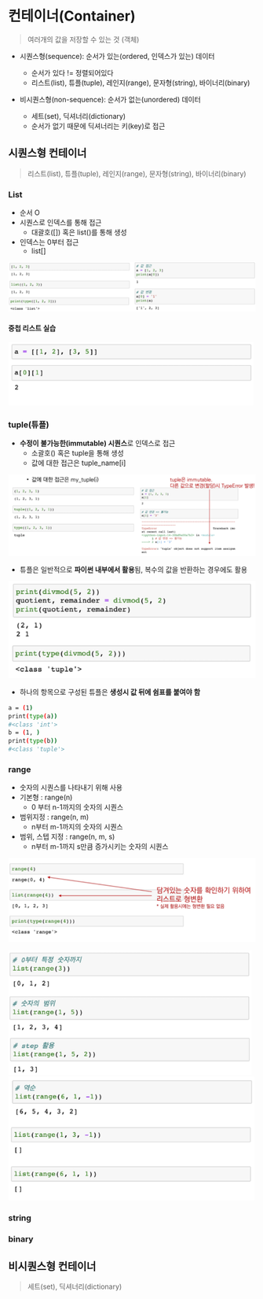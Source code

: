 # 컨테이너(Container)

> 여러개의 값을 저장할 수 있는 것 (객체)

- 시퀀스형(sequence): 순서가 있는(ordered, 인덱스가 있는) 데이터
  - 순서가 있다 != 정렬되어있다
  - 리스트(list), 튜플(tuple), 레인지(range), 문자형(string), 바이너리(binary)

- 비시퀀스형(non-sequence): 순서가 없는(unordered) 데이터
  - 세트(set), 딕셔너리(dictionary)
  - 순서가 없기 때문에 딕셔너리는 키(key)로 접근



## 시퀀스형 컨테이너

> 리스트(list), 튜플(tuple), 레인지(range), 문자형(string), 바이너리(binary)



### List

- 순서 O
- 시퀀스로 인덱스를 통해 접근
  - 대괄호([]) 혹은 list()를 통해 생성
- 인덱스는 0부터 접근
  - list[]

<img src="4.Container(컨테이너).assets/image-20210719111841477.png" alt="image-20210719111841477" style="zoom:67%;" />

#### 중첩 리스트 실습

<img src="4.Container(컨테이너).assets/image-20210719111922932.png" alt="image-20210719111922932" style="zoom:67%;" />



### tuple(튜플)

- **수정이 불가능한(immutable) 시퀀스**로 인덱스로 접근
  - 소괄호() 혹은 tuple을 통해 생성
  - 값에 대한 접근은 tuple_name[i]

![image-20210719112131544](4.Container(컨테이너).assets/image-20210719112131544.png)



- 튜플은 일반적으로 **파이썬 내부에서 활용**됨, 복수의 값을 반환하는 경우에도 활용

![image-20210719112514778](4.Container(컨테이너).assets/image-20210719112514778.png)



- 하나의 항목으로 구성된 튜플은 **생성시 값 뒤에 쉼표를 붙여야 함**

``` bash
a = (1)
print(type(a))
#<class 'int'>
b = (1, )
print(type(b))
#<class 'tuple'>
```



### range

- 숫자의 시퀀스를 나타내기 위해 사용
- 기본형 : range(n)
  - 0 부터 n-1까지의 숫자의 시퀀스
- 범위지정 : range(n, m)
  - n부터 m-1까지의 숫자의 시퀀스
- 범위, 스텝 지정 : range(n, m, s)
  - n부터 m-1까지 s만큼 증가시키는 숫자의 시퀀스

![image-20210719112914043](4.Container(컨테이너).assets/image-20210719112914043.png)

<img src="4.Container(컨테이너).assets/image-20210719112935823.png" alt="image-20210719112935823" style="zoom:67%;" />



<img src="4.Container(컨테이너).assets/image-20210719113008950.png" alt="image-20210719113008950" style="zoom:67%;" />







### string











### binary













## 비시퀀스형 컨테이너

> 세트(set), 딕셔너리(dictionary)